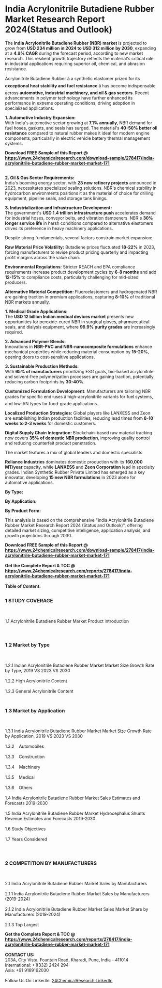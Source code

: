 <h1>India Acrylonitrile Butadiene Rubber Market Research Report 2024(Status and Outlook)</h1><p>The <strong>India Acrylonitrile Butadiene Rubber (NBR) market</strong> is projected to grow from <strong>USD 234 million in 2024 to USD 312 million by 2030</strong>, expanding at a <strong>4.9% CAGR</strong> during the forecast period, according to new market research. This resilient growth trajectory reflects the material's critical role in industrial applications requiring superior oil, chemical, and abrasion resistance.</p><p>Acrylonitrile Butadiene Rubber â a synthetic elastomer prized for its <strong>exceptional heat stability and fuel resistance</strong> â has become indispensable across <strong>automotive, industrial machinery, and oil &amp; gas sectors</strong>. Recent advancements in polymer technology have further enhanced its performance in extreme operating conditions, driving adoption in specialized applications.</p><p><strong>1. Automotive Industry Expansion:</strong><br>
With India's automotive sector growing at <strong>7.1% annually</strong>, NBR demand for fuel hoses, gaskets, and seals has surged. The material's <strong>40-50% better oil resistance</strong> compared to natural rubber makes it ideal for modern engine components, particularly in electric vehicle battery thermal management systems.</p><div><b>Download FREE Sample of this Report @ 
            <a href="https://www.24chemicalresearch.com/download-sample/278417/india-acrylonitrile-butadiene-rubber-market-market-171">
            https://www.24chemicalresearch.com/download-sample/278417/india-acrylonitrile-butadiene-rubber-market-market-171</a></b></div><br><p><strong>2. Oil &amp; Gas Sector Requirements:</strong><br>
India's booming energy sector, with <strong>23 new refinery projects</strong> announced in 2023, necessitates specialized sealing solutions. NBR's chemical stability in hydrocarbon environments positions it as the material of choice for drilling equipment, pipeline seals, and storage tank linings.</p><p><strong>3. Industrialization and Infrastructure Development:</strong><br>
The government's <strong>USD 1.4 trillion infrastructure push</strong> accelerates demand for industrial hoses, conveyor belts, and vibration dampeners. NBR's <strong>30% longer service life</strong> in harsh conditions compared to alternative elastomers drives its preference in heavy machinery applications.</p><p>Despite strong fundamentals, several factors constrain market expansion:</p><p><strong>Raw Material Price Volatility:</strong> Butadiene prices fluctuated <strong>18-22%</strong> in 2023, forcing manufacturers to revise product pricing quarterly and impacting profit margins across the value chain.</p><p><strong>Environmental Regulations:</strong> Stricter REACH and EPA compliance requirements increase product development cycles by <strong>6-8 months</strong> and add <strong>12-15%</strong> to compliance costs, particularly challenging for mid-sized producers.</p><p><strong>Alternative Material Competition:</strong> Fluoroelastomers and hydrogenated NBR are gaining traction in premium applications, capturing <strong>8-10%</strong> of traditional NBR markets annually.</p><p><strong>1. Medical Grade Applications:</strong><br>
The <strong>USD 12 billion Indian medical devices market</strong> presents new opportunities for peroxide-cured NBR in surgical gloves, pharmaceutical seals, and dialysis equipment, where <strong>99.9% purity grades</strong> are increasingly required.</p><p><strong>2. Advanced Polymer Blends:</strong><br>
Innovations in <strong>NBR-PVC and NBR-nanocomposite formulations</strong> enhance mechanical properties while reducing material consumption by <strong>15-20%</strong>, opening doors to cost-sensitive applications.</p><p><strong>3. Sustainable Production Methods:</strong><br>
With <strong>65% of manufacturers</strong> prioritizing ESG goals, bio-based acrylonitrile and solvent-free polymerization processes are gaining traction, potentially reducing carbon footprints by <strong>30-40%</strong>.</p><p><strong>Customized Formulation Development:</strong> Manufacturers are tailoring NBR grades for specific end-uses â high-acrylonitrile variants for fuel systems, and low-AN types for food-grade applications.</p><p><strong>Localized Production Strategies:</strong> Global players like LANXESS and Zeon are establishing Indian production facilities, reducing lead times from <strong>8-10 weeks to 2-3 weeks</strong> for domestic customers.</p><p><strong>Digital Supply Chain Integration:</strong> Blockchain-based raw material tracking now covers <strong>35% of domestic NBR production</strong>, improving quality control and reducing counterfeit product penetration.</p><p>The market features a mix of global leaders and domestic specialists:</p><p><strong>Reliance Industries</strong> dominates domestic production with its <strong>160,000 MT/year</strong> capacity, while <strong>LANXESS</strong> and <strong>Zeon Corporation</strong> lead in specialty grades. Indian Synthetic Rubber Private Limited has emerged as a key innovator, developing <strong>15 new NBR formulations</strong> in 2023 alone for automotive applications.</p><p><strong>By Type:</strong></p><p><strong>By Application:</strong></p><p><strong>By Product Form:</strong></p><p>This analysis is based on the comprehensive "India Acrylonitrile Butadiene Rubber Market Research Report 2024 (Status and Outlook)", offering detailed market sizing, competitive intelligence, application analysis, and growth projections through 2030.</p><div><b>Download FREE Sample of this Report @ 
            <a href="https://www.24chemicalresearch.com/download-sample/278417/india-acrylonitrile-butadiene-rubber-market-market-171">
            https://www.24chemicalresearch.com/download-sample/278417/india-acrylonitrile-butadiene-rubber-market-market-171</a></b></div><br><div><b>Get the Complete Report & TOC @ 
            <a href="https://www.24chemicalresearch.com/reports/278417/india-acrylonitrile-butadiene-rubber-market-market-171">
            https://www.24chemicalresearch.com/reports/278417/india-acrylonitrile-butadiene-rubber-market-market-171</a></b></div><br>
            <b>Table of Content:</b><p><h2><span style="font-size:16px"><strong>1 STUDY COVERAGE</strong></span></h2><br />
<p>1.1 Acrylonitrile Butadiene Rubber Market Product Introduction</p><br />
<h2><span style="font-size:16px"><strong>1.2 Market by Type</strong></span></h2><br />
<p>1.2.1 Indian Acrylonitrile Butadiene Rubber Market Market Size Growth Rate by Type, 2019 VS 2023 VS 2030<br /><br />
1.2.2 High Acrylonitrile Content&nbsp;&nbsp; &nbsp;<br /><br />
1.2.3 General Acrylonitrile Content<br /><br />
<h2><span style="font-size:16px"><strong>1.3 Market by Application</strong></span></h2><br />
<p>1.3.1 India Acrylonitrile Butadiene Rubber Market Market Size Growth Rate by Application, 2019 VS 2023 VS 2030<br /><br />
1.3.2&nbsp;&nbsp; &nbsp;Automobiles<br /><br />
1.3.3&nbsp;&nbsp; &nbsp;Construction<br /><br />
1.3.4&nbsp;&nbsp; &nbsp;Machinery<br /><br />
1.3.5&nbsp;&nbsp; &nbsp;Medical<br /><br />
1.3.6&nbsp;&nbsp; &nbsp;Others<br /><br />
1.4 India Acrylonitrile Butadiene Rubber Market Sales Estimates and Forecasts 2019-2030<br /><br />
1.5 India Acrylonitrile Butadiene Rubber Market Hydrocephalus Shunts Revenue Estimates and Forecasts 2019-2030<br /><br />
1.6 Study Objectives<br /><br />
1.7 Years Considered</p><br />
<h2><span style="font-size:16px"><strong>2 COMPETITION BY MANUFACTURERS</strong></span></h2><br />
<p>2.1 India Acrylonitrile Butadiene Rubber Market Sales by Manufacturers<br /><br />
2.1.1 India Acrylonitrile Butadiene Rubber Market Sales by Manufacturers (2019-2024)<br /><br />
2.1.2 India Acrylonitrile Butadiene Rubber Market Sales Market Share by Manufacturers (2019-2024)<br /><br />
2.1.3 Top Largest</p><div><b>Get the Complete Report & TOC @ 
            <a href="https://www.24chemicalresearch.com/reports/278417/india-acrylonitrile-butadiene-rubber-market-market-171">
            https://www.24chemicalresearch.com/reports/278417/india-acrylonitrile-butadiene-rubber-market-market-171</a></b></div><br><b>CONTACT US:</b><br>
            203A, City Vista, Fountain Road, Kharadi, Pune, India - 411014<br>
            International: +1(332) 2424 294<br>
            Asia: +91 9169162030 <br><br>
            Follow Us On LinkedIn: <a href="https://www.linkedin.com/company/24chemicalresearch/">24ChemicalResearch LinkedIn</a>